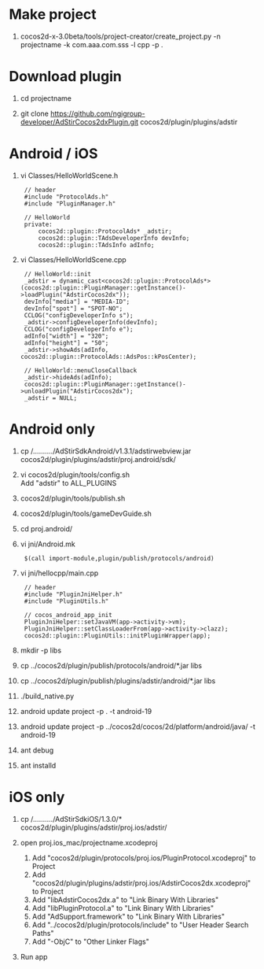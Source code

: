 Make project
===================

1. cocos2d-x-3.0beta/tools/project-creator/create_project.py -n projectname -k com.aaa.com.sss -l cpp -p .

Download plugin
===================

1. cd projectname

2. git clone https://github.com/ngigroup-developer/AdStirCocos2dxPlugin.git cocos2d/plugin/plugins/adstir

Android / iOS
===================

1. vi Classes/HelloWorldScene.h

        // header
        #include "ProtocolAds.h"
        #include "PluginManager.h"

        // HelloWorld
        private:
            cocos2d::plugin::ProtocolAds* _adstir;
            cocos2d::plugin::TAdsDeveloperInfo devInfo;
            cocos2d::plugin::TAdsInfo adInfo;

2. vi Classes/HelloWorldScene.cpp

        // HelloWorld::init
        _adstir = dynamic_cast<cocos2d::plugin::ProtocolAds*>(cocos2d::plugin::PluginManager::getInstance()->loadPlugin("AdstirCocos2dx"));
        devInfo["media"] = "MEDIA-ID";
        devInfo["spot"] = "SPOT-NO";
        CCLOG("configDeveloperInfo s");
        _adstir->configDeveloperInfo(devInfo);
        CCLOG("configDeveloperInfo e");
        adInfo["width"] = "320";
        adInfo["height"] = "50";
        _adstir->showAds(adInfo, cocos2d::plugin::ProtocolAds::AdsPos::kPosCenter);
        
        // HelloWorld::menuCloseCallback
        _adstir->hideAds(adInfo);
        cocos2d::plugin::PluginManager::getInstance()->unloadPlugin("AdstirCocos2dx");
        _adstir = NULL;

Android only
===================

1. cp /........../AdStirSdkAndroid/v1.3.1/adstirwebview.jar cocos2d/plugin/plugins/adstir/proj.android/sdk/

2. vi cocos2d/plugin/tools/config.sh  
   Add "adstir" to ALL_PLUGINS

3. cocos2d/plugin/tools/publish.sh

4. cocos2d/plugin/tools/gameDevGuide.sh

5. cd proj.android/

6. vi jni/Android.mk

        $(call import-module,plugin/publish/protocols/android)

7. vi jni/hellocpp/main.cpp

        // header
        #include "PluginJniHelper.h"
        #include "PluginUtils.h"
        
        // cocos_android_app_init
        PluginJniHelper::setJavaVM(app->activity->vm);
        PluginJniHelper::setClassLoaderFrom(app->activity->clazz);
        cocos2d::plugin::PluginUtils::initPluginWrapper(app);

8. mkdir -p libs

9. cp ../cocos2d/plugin/publish/protocols/android/*.jar libs

10. cp ../cocos2d/plugin/publish/plugins/adstir/android/*.jar libs

11. ./build_native.py

12. android update project -p . -t android-19

13. android update project -p ../cocos2d/cocos/2d/platform/android/java/ -t android-19

14. ant debug

15. ant installd


iOS only
===================

1. cp /........../AdStirSdkiOS/1.3.0/* cocos2d/plugin/plugins/adstir/proj.ios/adstir/

2. open proj.ios_mac/projectname.xcodeproj
   1. Add "cocos2d/plugin/protocols/proj.ios/PluginProtocol.xcodeproj" to Project
   2. Add "cocos2d/plugin/plugins/adstir/proj.ios/AdstirCocos2dx.xcodeproj" to Project
   3. Add "libAdstirCocos2dx.a" to "Link Binary With Libraries"
   4. Add "libPluginProtocol.a" to "Link Binary With Libraries"
   5. Add "AdSupport.framework" to "Link Binary With Libraries"
   6. Add "../cocos2d/plugin/protocols/include" to "User Header Search Paths"
   7. Add "-ObjC" to "Other Linker Flags"

3. Run app


